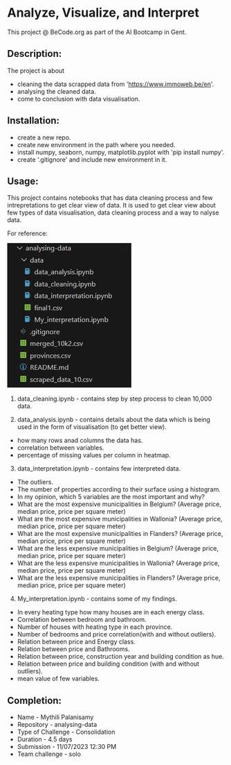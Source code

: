 # Analyze, Visualize, and Interpret
This project @ BeCode.org as part of the AI Bootcamp in Gent.

## Description:
The project is about 
* cleaning the data scrapped data from 'https://www.immoweb.be/en'.
* analysing the cleaned data.
* come to conclusion with data visualisation.

## Installation:
* create a new repo. 
* create new environment in the path where you needed.
* install numpy, seaborn, numpy, matplotlib.pyplot with 'pip install numpy'.
* create '.gitignore' and include new environment in it.

## Usage:

This project contains notebooks that has data cleaning process and few intrepretations to get clear view of data.
It is used to get clear view about few types of data visualisation, data cleaning process and a way to nalyse data.

For reference:


![Capture](./Capture.PNG)



1. data_cleaning.ipynb - contains step by step process to clean 10,000 data.

2. data_analysis.ipynb - contains details about the data which is being used in the form of visualisation (to get better view).
- how many rows anad columns the data has.
- correlation between variables.
- percentage of missing values per column in heatmap.

3. data_interpretation.ipynb - contains few interpreted data.
- The outliers.
- The number of properties according to their surface using a histogram.
- In my opinion, which 5 variables are the most important and why?
- What are the most expensive municipalities in Belgium? (Average price, median price, price per square meter)
- What are the most expensive municipalities in Wallonia? (Average price, median price, price per square meter)
- What are the most expensive municipalities in Flanders? (Average price, median price, price per square meter)
- What are the less expensive municipalities in Belgium? (Average price, median price, price per square meter)
- What are the less expensive municipalities in Wallonia? (Average price, median price, price per square meter)
- What are the less expensive municipalities in Flanders? (Average price, median price, price per square meter)

4. My_interpretation.ipynb - contains some of my findings.
- In every heating type how many houses are in each energy class.
- Correlation between bedroom and bathroom.
- Number of houses with heating type in each province.
- Number of bedrooms and price correlation(with and without outliers).
- Relation between price and Energy class.
- Relation between price and Bathrooms.
- Relation between price, construction year and building condition as hue.
- Relation between price and building condition (with and without outliers).
- mean value of few variables.

## Completion:
* Name - Mythili Palanisamy
* Repository - analysing-data
* Type of Challenge - Consolidation
* Duration - 4.5 days
* Submission - 11/07/2023 12:30 PM
* Team challenge - solo